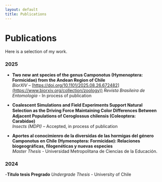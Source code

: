 ```yaml
---
layout: default
title: Publications
---
```


# Publications

Here is a selection of my work.  

### 2025
- **Two new ant species of the genus Camponotus (Hymenoptera: Formicidae) from the Andean Region of Chile**  
  *BiorXIV* – [https://doi.org/10.1101/2025.08.26.672482](https://www.biorxiv.org/collection/zoology))
  *Revista Brasileira de Entomologia* - In process of publication  

- **Coalescent Simulations and Field Experiments Support Natural
Selection as the Driving Force Maintaining Color Diﬀerences
Between Adjacent Populations of Ceroglossus chilensis
(Coleoptera: Carabidae)**  
  *Insects (MDPI)* – Accepted, in process of publication

- **Aportes al conocimienro de la diversidas de las hormigas del género Camponotus en Chile (Hymenoptera: Formicidae): Relaciones biogeográficas, filogenéticas y nuevas especies**  
  *Master Thesis* - Universidad Metropolitana de Ciencias de la Educación.
 ### 2024

 -**Titulo tesis Pregrado**
 *Undergrade Thesis* - University of Chile
